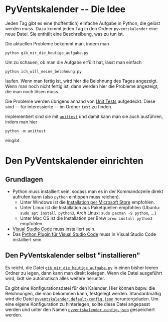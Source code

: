 # PyVentskalender -- Die Idee

Jeden Tag gibt es eine (hoffentlich) einfache Aufgabe in Python, die gelöst
werden muss.
Dazu kommt jeden Tag in den Ordner `pyventskalender` eine neue Datei.
Sie enthält eine Beschreibung, was zu tun ist.

Die aktuellen Probleme bekommt man, indem man

    python gib_mir_die_heutige_aufgabe.py

Um zu schauen, ob man die Aufgabe erfüllt hat, lässt man einfach

    python ich_will_meine_belohnung.py

laufen.
Wenn man fertig ist, wird hier die Belohnung des Tages angezeigt.
Wenn man noch nicht fertig ist, dann werden hier die Probleme angezeigt, die
man noch lösen muss.

Die Probleme werden übrigens anhand von
[Unit Tests](https://www.it-agile.de/wissen/agiles-engineering/unit-tests/)
aufgedeckt.
Diese sind -- für interessierte -- im Ordner `test` zu finden.

Implementiert sind sie mit
[`unittest`](https://docs.python.org/3/library/unittest.html)
und damit kann man sie auch ausführen, indem man hier

    python -m unittest

eingibt.


# Den PyVentskalender einrichten

## Grundlagen

- Python muss installiert sein, sodass man es in der Kommandozeile direkt aufrufen kann (also `python` eintippen muss reichen).
  - Unter Windows ist die
    [Installation per Microsoft Store](https://www.microsoft.com/en-us/p/python-39/9p7qfqmjrfp7)
    empfohlen.
  - Unter Linux ist die Installation aus Paketquellen empfohlen
    (Ubuntu: `sudo apt install python3`, Arch Linux: `sudo pacman -S python`, ...)
  - Unter Mac OS ist die Installation per Brew `brew install python3` empfohlen.
- [Visual Studio Code](https://code.visualstudio.com/) muss installiert sein.
- Das
  [Python Plugin für Visual Studio Code](https://marketplace.visualstudio.com/items?itemName=ms-python.python)
  muss in Visual Studio Code installiert sein.

## Den PyVentskalender selbst "installieren"

Es reicht, die Datei
[`gib_mir_die_heutige_aufgabe.py`](gib_mir_die_heutige_aufgabe.py)
in einen bisher leeren Ordner zu legen, dann kann man direkt loslegen.
Wenn die Datei ausgeführt wird, lädt sie automatisch alles weitere herunter.

Es gibt eine Konfigurationsdatei für den Kalender.
Hier können bspw. die Belohnungen, die man bekommen kann, festgelegt werden.
Standardmäßig wird die Datei
[`pyventskalender.default-config.json`](pyventskalender.default-config.json)
heruntergeladen.
Um eine eigene Konfiguration zu hinterlegen, sollte diese Datei angepasst werden und unter den Namen
[`pyventskalender.config.json`](pyventskalender.config.json)
gespeichert werden.
